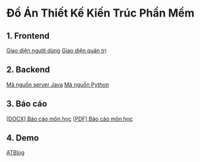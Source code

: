 # Đồ Án Thiết Kế Kiến Trúc Phần Mềm

## 1. Frontend
[Giao diện người dùng](https://github.com/CallMeIAmTDF/Fe_Blog_User)
[Giao diện quản trị](https://github.com/CallMeIAmTDF/Fe_Blog_Admin)

## 2. Backend
[Mã nguồn server Java](https://github.com/HoangTuanAnh03/ms-blogs)
[Mã nguồn Python](https://github.com/CallMeIAmTDF/TKKT_PYTHON)

## 3. Báo cáo
[[DOCX] Báo cáo môn học](https://github.com/CallMeIAmTDF/Thiet_Ke_Kien_Truc_Phan_Mem/blob/main/%5BB%C3%A1o%20c%C3%A1o%5D%20Thi%E1%BA%BFt%20k%E1%BA%BF%20ki%E1%BA%BFn%20tr%C3%BAc%20ph%E1%BA%A7n%20m%E1%BB%81m.docx)
[[PDF] Báo cáo môn học](https://github.com/CallMeIAmTDF/Thiet_Ke_Kien_Truc_Phan_Mem/blob/main/%5BB%C3%A1o%20c%C3%A1o%5D%20Thi%E1%BA%BFt%20k%E1%BA%BF%20ki%E1%BA%BFn%20tr%C3%BAc%20ph%E1%BA%A7n%20m%E1%BB%81m.pdf)

## 4. Demo
[ATBlog](18.138.250.56:3000)
